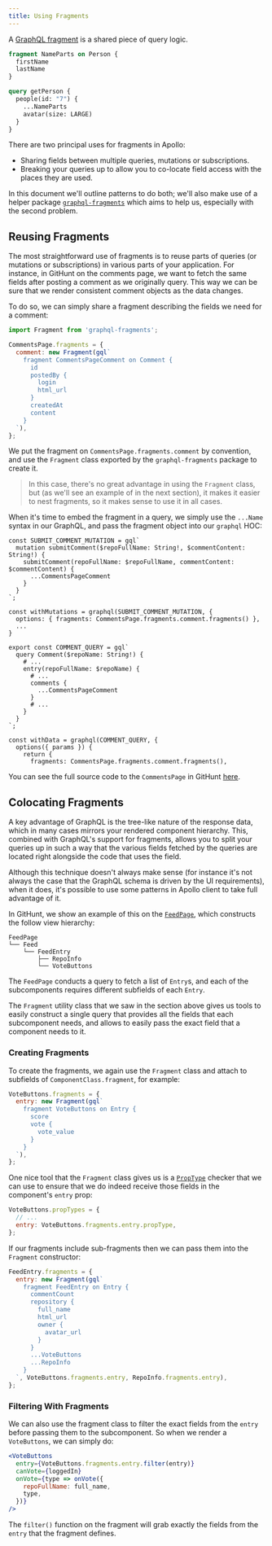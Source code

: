 ```yaml
---
title: Using Fragments
---
```


A [GraphQL fragment](http://graphql.org/learn/queries/#fragments) is a shared piece of query logic.

```graphql
fragment NameParts on Person {
  firstName
  lastName
}

query getPerson {
  people(id: "7") {
    ...NameParts
    avatar(size: LARGE)
  }
}
```

There are two principal uses for fragments in Apollo:

  - Sharing fields between multiple queries, mutations or subscriptions.
  - Breaking your queries up to allow you to co-locate field access with the places they are used.

In this document we'll outline patterns to do both; we'll also make use of a helper package [`graphql-fragments`](https://github.com/apollostack/graphql-fragments) which aims to help us, especially with the second problem.

<h2 id="reusing-fragments">Reusing Fragments</h2>

The most straightforward use of fragments is to reuse parts of queries (or mutations or subscriptions) in various parts of your application. For instance, in GitHunt on the comments page, we want to fetch the same fields after posting a comment as we originally query. This way we can be sure that we render consistent comment objects as the data changes.

To do so, we can simply share a fragment describing the fields we need for a comment:

```js
import Fragment from 'graphql-fragments';

CommentsPage.fragments = {
  comment: new Fragment(gql`
    fragment CommentsPageComment on Comment {
      id
      postedBy {
        login
        html_url
      }
      createdAt
      content
    }
  `),
};
```

We put the fragment on `CommentsPage.fragments.comment` by convention, and use the `Fragment` class exported by the `graphql-fragments` package to create it.

> In this case, there's no great advantage in using the `Fragment` class, but (as we'll see an example of in the next section), it makes it easier to nest fragments, so it makes sense to use it in all cases.

When it's time to embed the fragment in a query, we simply use the `...Name` syntax in our GraphQL, and pass the fragment object into our `graphql` HOC:

```
const SUBMIT_COMMENT_MUTATION = gql`
  mutation submitComment($repoFullName: String!, $commentContent: String!) {
    submitComment(repoFullName: $repoFullName, commentContent: $commentContent) {
      ...CommentsPageComment
    }
  }
`;

const withMutations = graphql(SUBMIT_COMMENT_MUTATION, {
  options: { fragments: CommentsPage.fragments.comment.fragments() },
  ...
}

export const COMMENT_QUERY = gql`
  query Comment($repoName: String!) {
    # ...
    entry(repoFullName: $repoName) {
      # ...
      comments {
        ...CommentsPageComment
      }
      # ...
    }
  }
`;

const withData = graphql(COMMENT_QUERY, {
  options({ params }) {
    return {
      fragments: CommentsPage.fragments.comment.fragments(),
```

You can see the full source code to the `CommentsPage` in GitHunt [here](https://github.com/apollostack/GitHunt-React/blob/master/ui/routes/CommentsPage.js).

<h2 id="colocating-fragments">Colocating Fragments</h2>

A key advantage of GraphQL is the tree-like nature of the response data, which in many cases mirrors your rendered component hierarchy. This, combined with GraphQL's support for fragments, allows you to split your queries up in such a way that the various fields fetched by the queries are located right alongside the code that uses the field.

Although this technique doesn't always make sense (for instance it's not always the case that the GraphQL schema is driven by the UI requirements), when it does, it's possible to use some patterns in Apollo client to take full advantage of it.

In GitHunt, we show an example of this on the [`FeedPage`](https://github.com/apollostack/GitHunt-React/blob/master/ui/routes/FeedPage.js), which constructs the follow view hierarchy:

```
FeedPage
└── Feed
    └── FeedEntry
        ├── RepoInfo
        └── VoteButtons
```

The `FeedPage` conducts a query to fetch a list of `Entry`s, and each of the subcomponents requires different subfields of each `Entry`.

The `Fragment` utility class that we saw in the section above gives us tools to easily construct a single query that provides all the fields that each subcomponent needs, and allows to easily pass the exact field that a component needs to it.

<h3 id="creating-fragments">Creating Fragments</h3>

To create the fragments, we again use the `Fragment` class and attach to subfields of `ComponentClass.fragment`, for example:

```js
VoteButtons.fragments = {
  entry: new Fragment(gql`
    fragment VoteButtons on Entry {
      score
      vote {
        vote_value
      }
    }
  `),
};
```

One nice tool that the `Fragment` class gives us is a [`PropType`](https://facebook.github.io/react/docs/reusable-components.html) checker that we can use to ensure that we do indeed receive those fields in the component's `entry` prop:

```js
VoteButtons.propTypes = {
  // ...
  entry: VoteButtons.fragments.entry.propType,
};
```

If our fragments include sub-fragments then we can pass them into the `Fragment` constructor:

```js
FeedEntry.fragments = {
  entry: new Fragment(gql`
    fragment FeedEntry on Entry {
      commentCount
      repository {
        full_name
        html_url
        owner {
          avatar_url
        }
      }
      ...VoteButtons
      ...RepoInfo
    }
  `, VoteButtons.fragments.entry, RepoInfo.fragments.entry),
};
```

<h3 id="filtering-with-fragments">Filtering With Fragments</h3>

We can also use the fragment class to filter the exact fields from the `entry` before passing them to the subcomponent. So when we render a `VoteButtons`, we can simply do:

```jsx
<VoteButtons
  entry={VoteButtons.fragments.entry.filter(entry)}
  canVote={loggedIn}
  onVote={type => onVote({
    repoFullName: full_name,
    type,
  })}
/>
```

The `filter()` function on the fragment will grab exactly the fields from the `entry` that the fragment defines.

